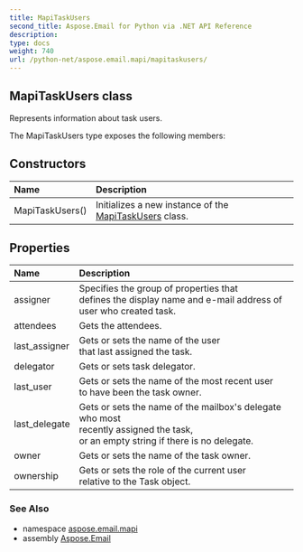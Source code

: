 ```yaml
---
title: MapiTaskUsers
second_title: Aspose.Email for Python via .NET API Reference
description: 
type: docs
weight: 740
url: /python-net/aspose.email.mapi/mapitaskusers/
---
```


## MapiTaskUsers class

Represents information about task users.

The MapiTaskUsers type exposes the following members:
## Constructors
| Name | Description |
| :- | :- |
|MapiTaskUsers()|Initializes a new instance of the [MapiTaskUsers](/email/python-net/aspose.email.mapi/mapitaskusers/) class.|
## Properties
| Name | Description |
| :- | :- |
|assigner|Specifies the group of properties that <br/>            defines the display name and e-mail address of user who created task.|
|attendees|Gets the attendees.|
|last_assigner|Gets or sets the name of the user <br/>            that last assigned the task.|
|delegator|Gets or sets task delegator.|
|last_user|Gets or sets the name of the most recent user <br/>            to have been the task owner.|
|last_delegate|Gets or sets the name of the mailbox's delegate who most <br/>            recently assigned the task, <br/>            or an empty string if there is no delegate.|
|owner|Gets or sets the name of the task owner.|
|ownership|Gets or sets the role of the current user <br/>            relative to the Task object.|

### See Also

* namespace [aspose.email.mapi](/email/python-net/aspose.email.mapi/)
* assembly [Aspose.Email](/email/python-net/)

